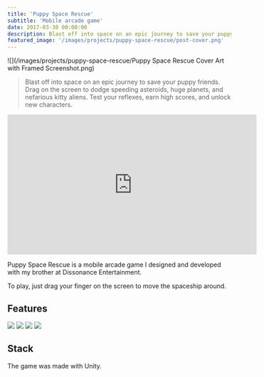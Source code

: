 ```yaml
---
title: 'Puppy Space Rescue'
subtitle: 'Mobile arcade game'
date: 2017-03-30 00:00:00
description: Blast off into space on an epic journey to save your puppy friends. Drag on the screen to dodge speeding asteroids, huge planets, and nefarious kitty aliens. Test your reflexes, earn high scores, and unlock new characters. Made with Unity.
featured_image: '/images/projects/puppy-space-rescue/post-cover.png'
---
```


![](/images/projects/puppy-space-rescue/Puppy Space Rescue Cover Art with Framed Screenshot.png)

> Blast off into space on an epic journey to save your puppy friends. Drag on the screen to dodge speeding asteroids, huge planets, and nefarious kitty aliens. Test your reflexes, earn high scores, and unlock new characters. 

<p><iframe width="560" height="315" src="https://www.youtube.com/embed/0g4NcGEYtHU?controls=0" frameborder="0" allow="accelerometer; autoplay; encrypted-media; gyroscope; picture-in-picture" allowfullscreen></iframe></p>

Puppy Space Rescue is a mobile arcade game I designed and developed with my brother at Dissonance Entertainment. 

To play, just drag your finger on the screen to move the spaceship around. 

## Features

<div class="gallery" data-columns="4">
	<img src="/images/projects/puppy-space-rescue/app-store-screenshot-1.png">
	<img src="/images/projects/puppy-space-rescue/app-store-screenshot-2.png">
	<img src="/images/projects/puppy-space-rescue/app-store-screenshot-3.png">
	<img src="/images/projects/puppy-space-rescue/app-store-screenshot-4.png">
</div>

## Stack

The game was made with Unity. 
